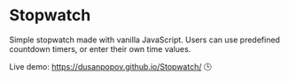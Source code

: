 # Stopwatch

Simple stopwatch made with vanilla JavaScript. Users can use predefined countdown timers, or enter their own time values.

Live demo: https://dusanpopov.github.io/Stopwatch/ 🕒
